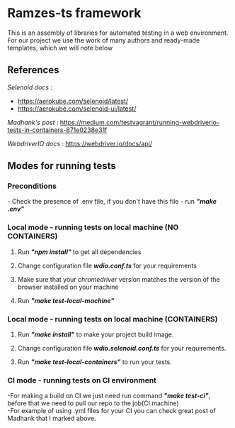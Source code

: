 # Ramzes-ts framework
This is an assembly of libraries for automated testing in a web environment. 
For our project we use the work of many authors and ready-made templates, which we will note below

<h2>References</h2>

*Selenoid docs* :
- https://aerokube.com/selenoid/latest/
- https://aerokube.com/selenoid-ui/latest/

*Madhank's post* :
https://medium.com/testvagrant/running-webdriverio-tests-in-containers-871e0238e31f

*WebdriverIO docs* :
https://webdriver.io/docs/api/


<h2>Modes for running tests</h2>  
<h3>Preconditions</h3>  
- Check the presence of .env file, if you don't have this file - run <strong><em>"make .env"</strong></em>  

<h3>Local mode - running tests on local machine (NO CONTAINERS)</h3> 
 
1) Run <strong><em> "npm install"</strong></em> to get all dependencies

2) Change configuration file <strong><em>wdio.conf.ts</strong></em> for your requirements

3) Make sure that your <em>chromedriver</em> version matches the version of the browser installed on your machine
 
4) Run <strong><em>"make test-local-machine"</strong></em>  

<h3>Local mode - running tests on local machine (CONTAINERS)</h3> 

1) Run <strong><em>"make install"</strong></em> to make your project build image. 
  
2) Change configuration file <strong><em>wdio.selenoid.conf.ts</strong></em> for your requirements.  
 
3) Run <strong><em>"make test-local-containers"</strong></em> to run your tests.  


<h3>CI mode - running tests on CI environment</h3>  

-For making a build on CI we just need run command  <strong><em>"make test-ci"</strong></em>, before that we need to pull our repo to the job(CI machine)  
-For example of using .yml files for your CI you can check great post of Madhank that I marked above.  



